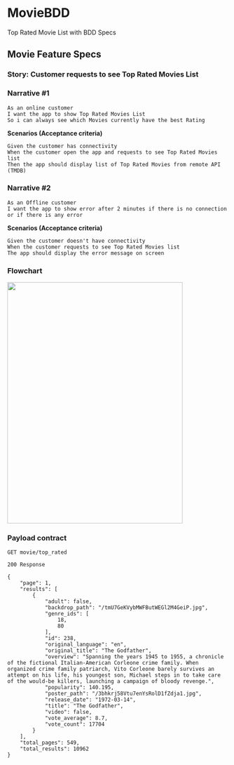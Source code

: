 # MovieBDD
Top Rated Movie List with BDD Specs

## **Movie Feature Specs**
### **Story: Customer requests to see Top Rated Movies List**

### **Narrative #1**
```
As an online customer
I want the app to show Top Rated Movies List
So i can always see which Movies currently have the best Rating
```
**Scenarios (Acceptance criteria)**<br />
```
Given the customer has connectivity
When the customer open the app and requests to see Top Rated Movies list
Then the app should display list of Top Rated Movies from remote API (TMDB)
```
### **Narrative #2**
```
As an Offline customer
I want the app to show error after 2 minutes if there is no connection or if there is any error
```
**Scenarios (Acceptance criteria)**<br />
```
Given the customer doesn't have connectivity
When the customer requests to see Top Rated Movies list
The app should display the error message on screen
```
### **Flowchart**
<img src="https://user-images.githubusercontent.com/95727832/230703826-d3288388-821e-49e1-b0b3-6f2d13fafbd6.png" width="400" height="550">

### **Payload contract**
```
GET movie/top_rated

200 Response

{
    "page": 1,
    "results": [
        {
            "adult": false,
            "backdrop_path": "/tmU7GeKVybMWFButWEGl2M4GeiP.jpg",
            "genre_ids": [
                18,
                80
            ],
            "id": 238,
            "original_language": "en",
            "original_title": "The Godfather",
            "overview": "Spanning the years 1945 to 1955, a chronicle of the fictional Italian-American Corleone crime family. When organized crime family patriarch, Vito Corleone barely survives an attempt on his life, his youngest son, Michael steps in to take care of the would-be killers, launching a campaign of bloody revenge.",
            "popularity": 140.195,
            "poster_path": "/3bhkrj58Vtu7enYsRolD1fZdja1.jpg",
            "release_date": "1972-03-14",
            "title": "The Godfather",
            "video": false,
            "vote_average": 8.7,
            "vote_count": 17704
        }
    ],
    "total_pages": 549,
    "total_results": 10962
}
```
